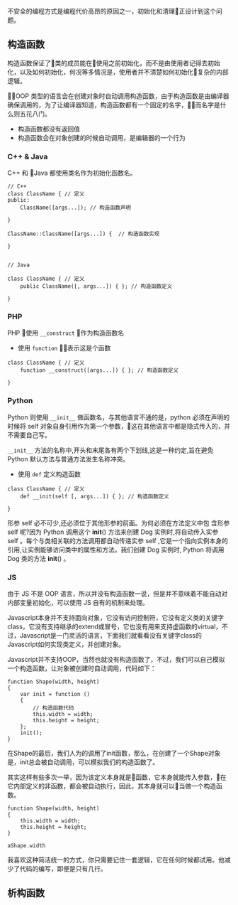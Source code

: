 
不安全的编程方式是编程代价高昂的原因之一，初始化和清理正设计到这个问题。


## 构造函数

构造函数保证了类的成员能在使用之前初始化，而不是由使用者记得去初始化，以及如何初始化，何况等多情况是，使用者并不清楚如何初始化复杂的内部逻辑。

OOP 类型的语言会在创建对象时自动调用构造函数，由于构造函数是由编译器确保调用的，为了让编译器知道，构造函数都有一个固定的名字，而名字是什么则五花八门。

- 构造函数都没有返回值
- 构造函数会在对象创建的时候自动调用，是编辑器的一个行为


### C++ & Java

C++ 和 Java 都使用类名作为初始化函数名。
```
// C++
class ClassName { // 定义
public:
    ClassName([args...]); // 构造函数声明

}

ClassName::ClassName([args...]) {  // 构造函数实现

}


// Java

class ClassName { // 定义
    public ClassName([, args...]) { }; // 构造函数定义

}

```
### PHP

PHP 使用 `__construct` 作为构造函数名
- 使用 `function` 表示这是个函数
```
class ClassName { // 定义
    function __construct([args...]) { }; // 构造函数定义

}
```
### Python

Python 则使用 `__init__` 做函数名，与其他语言不通的是，python 必须在声明的时候将 self 对象自身引用作为第一个参数，这在其他语言中都是隐式传入的，并不需要自己写。

`__init__` 方法的名称中,开头和末尾各有两个下划线,这是一种约定,旨在避免 Python 默认方法与普通方法发生名称冲突。



- 使用 `def` 定义构造函数
```
class ClassName { // 定义
    def __init(self [, args...]) { }; // 构造函数定义

}
```
形参 self 必不可少,还必须位于其他形参的前面。为何必须在方法定义中包
含形参 self 呢?因为 Python 调用这个 __init__() 方法来创建 Dog 实例时,将自动传入实参 self 。每个与类相关联的方法调用都自动传递实参 self ,它是一个指向实例本身的引用,让实例能够访问类中的属性和方法。我们创建 Dog 实例时, Python 将调用 Dog 类的方法 __init__() 。


### JS

由于 JS 不是 OOP 语言，所以并没有构造函数一说，但是并不意味着不能自动对内部变量初始化，可以使用 JS 自有的机制来处理。

Javascript本身并不支持面向对象，它没有访问控制符，它没有定义类的关键字class，它没有支持继承的extend或冒号，它也没有用来支持虚函数的virtual，不过，Javascript是一门灵活的语言，下面我们就看看没有关键字class的Javascript如何实现类定义，并创建对象。

Javascript并不支持OOP，当然也就没有构造函数了，不过，我们可以自己模拟一个构造函数，让对象被创建时自动调用，代码如下：

```
function Shape(width, height)  
{  
    var init = function ()  
    {  
        // 构造函数代码   
        this.width = width;
        this.height = height;
    };  
    init();
}

```
在Shape的最后，我们人为的调用了init函数，那么，在创建了一个Shape对象是，init总会被自动调用，可以模拟我们的构造函数了。

其实这样有些多次一举，因为该定义本身就是函数，它本身就能传入参数，在它内部定义的非函数，都会被自动执行，因此，其本身就可以当做一个构造函数。

```
function Shape(width, height)  
{  
    this.width = width;
    this.height = height;
}

aShape.width
```

我喜欢这种简洁统一的方式，你只需要记住一套逻辑，它在任何时候都试用。他减少了代码的编写，即便是只有几行。



## 析构函数
